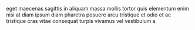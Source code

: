 eget maecenas sagittis in aliquam massa mollis tortor quis elementum enim nisi
at diam ipsum diam pharetra posuere arcu tristique et odio et ac tristique cras
vitae consequat turpis vivamus vel vestibulum a